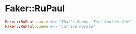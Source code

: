 # Faker::RuPaul

```ruby
Faker::RuPaul.quote #=> "That's Funny, Tell Another One"
Faker::RuPaul.queen #=> "Latrice Royale"
```

